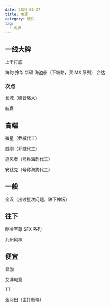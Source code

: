 ```yaml
---
date: 2024-01-27
title: 电源
category: 硬件
tag:
  - 电源
---
```


## 一线大牌

上千打底

海韵 挣华 华硕 海盗船（下坡路，买 MX 系列） 台达

### 次点

长城（噪音略大）

航嘉

## 高端

微星（乔威代工）

威刚（乔威代工）

追风者（号称海韵代工）

安钛克（号称海韵代工）

## 一般

全汉（出过批次问题，跌下神坛）

## 往下

酷冷至尊 SFX 系列

九州风神

## 便宜

骨伽

艾湃电竞

TT

金河田（主打低端）
